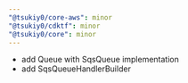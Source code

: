 ```yaml
---
"@tsukiy0/core-aws": minor
"@tsukiy0/cdktf": minor
"@tsukiy0/core": minor
---
```


- add Queue with SqsQueue implementation
- add SqsQueueHandlerBuilder

